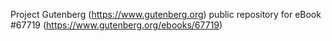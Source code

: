 Project Gutenberg (https://www.gutenberg.org) public repository for
eBook #67719 (https://www.gutenberg.org/ebooks/67719)
